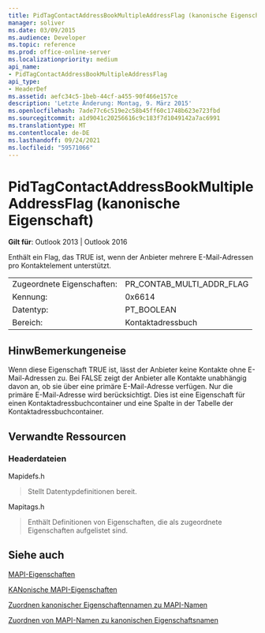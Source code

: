 ```yaml
---
title: PidTagContactAddressBookMultipleAddressFlag (kanonische Eigenschaft)
manager: soliver
ms.date: 03/09/2015
ms.audience: Developer
ms.topic: reference
ms.prod: office-online-server
ms.localizationpriority: medium
api_name:
- PidTagContactAddressBookMultipleAddressFlag
api_type:
- HeaderDef
ms.assetid: aefc34c5-1beb-44cf-a455-90f466e157ce
description: 'Letzte Änderung: Montag, 9. März 2015'
ms.openlocfilehash: 7ade77c6c519e2c58b45ff60c1748b623e723fbd
ms.sourcegitcommit: a1d9041c20256616c9c183f7d1049142a7ac6991
ms.translationtype: MT
ms.contentlocale: de-DE
ms.lasthandoff: 09/24/2021
ms.locfileid: "59571066"
---
```

# <a name="pidtagcontactaddressbookmultipleaddressflag-canonical-property"></a>PidTagContactAddressBookMultipleAddressFlag (kanonische Eigenschaft)

  
  
**Gilt für**: Outlook 2013 | Outlook 2016 
  
Enthält ein Flag, das TRUE ist, wenn der Anbieter mehrere E-Mail-Adressen pro Kontaktelement unterstützt.
  
|||
|:-----|:-----|
|Zugeordnete Eigenschaften:  <br/> |PR_CONTAB_MULTI_ADDR_FLAG  <br/> |
|Kennung:  <br/> |0x6614  <br/> |
|Datentyp:  <br/> |PT_BOOLEAN  <br/> |
|Bereich:  <br/> |Kontaktadressbuch  <br/> |
   
## <a name="remarks"></a>HinwBemerkungeneise

Wenn diese Eigenschaft TRUE ist, lässt der Anbieter keine Kontakte ohne E-Mail-Adressen zu. Bei FALSE zeigt der Anbieter alle Kontakte unabhängig davon an, ob sie über eine primäre E-Mail-Adresse verfügen. Nur die primäre E-Mail-Adresse wird berücksichtigt. Dies ist eine Eigenschaft für einen Kontaktadressbuchcontainer und eine Spalte in der Tabelle der Kontaktadressbuchcontainer.
  
## <a name="related-resources"></a>Verwandte Ressourcen

### <a name="header-files"></a>Headerdateien

Mapidefs.h
  
> Stellt Datentypdefinitionen bereit.
    
Mapitags.h
  
> Enthält Definitionen von Eigenschaften, die als zugeordnete Eigenschaften aufgelistet sind.
    
## <a name="see-also"></a>Siehe auch



[MAPI-Eigenschaften](mapi-properties.md)
  
[KANonische MAPI-Eigenschaften](mapi-canonical-properties.md)
  
[Zuordnen kanonischer Eigenschaftennamen zu MAPI-Namen](mapping-canonical-property-names-to-mapi-names.md)
  
[Zuordnen von MAPI-Namen zu kanonischen Eigenschaftsnamen](mapping-mapi-names-to-canonical-property-names.md)

